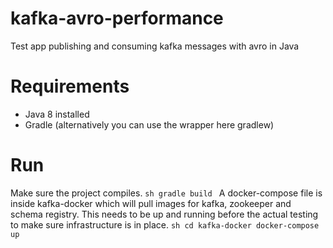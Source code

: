 # kafka-avro-performance
Test app publishing and consuming kafka messages with avro in Java

# Requirements 
- Java 8 installed
- Gradle (alternatively you can use the wrapper here gradlew)

# Run
Make sure the project compiles.
`sh
gradle build
`
A docker-compose file is inside kafka-docker which will pull images for kafka, zookeeper and schema registry. This needs to be up and running before the actual testing to make sure infrastructure is in place.
`sh
cd kafka-docker
docker-compose up
`
